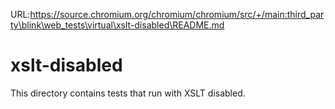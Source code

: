 URL:https://source.chromium.org/chromium/chromium/src/+/main:third_party\blink\web_tests\virtual\xslt-disabled\README.md
# xslt-disabled

This directory contains tests that run with XSLT disabled.

